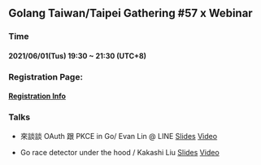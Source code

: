 ## Golang Taiwan/Taipei Gathering #57 x Webinar

### Time

#### 2021/06/01(Tus) 19:30 ~ 21:30  (UTC+8)

### Registration Page:

#### [Registration Info](https://www.meetup.com/golang-taipei-meetup/events/278400349/)

### Talks

- 來談談 OAuth 跟 PKCE in Go/ Evan Lin @ LINE [Slides](https://speakerdeck.com/line_developers_tw2/lets-talk-about-oauth2-and-pkce-in-go) [Video](https://www.youtube.com/watch?v=Qs4yuL-c0H0)

- Go race detector under the hood / Kakashi Liu [Slides](https://speakerdeck.com/kkc/go-race-detector-under-the-hood) [Video](https://youtu.be/Qs4yuL-c0H0?t=1550)


